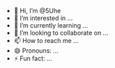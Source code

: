 - 👋 Hi, I’m @5Uhe
- 👀 I’m interested in ...
- 🌱 I’m currently learning ...
- 💞️ I’m looking to collaborate on ...
- 📫 How to reach me ...
- 😄 Pronouns: ...
- ⚡ Fun fact: ...

<!---
5Uhe/5Uhe is a ✨ special ✨ repository because its `README.md` (this file) appears on your GitHub profile.
You can click the Preview link to take a look at your changes.
--->

